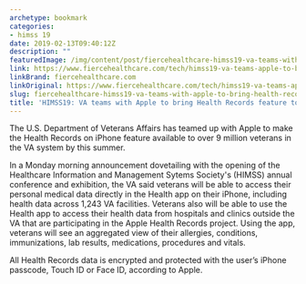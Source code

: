 ```yaml
---
archetype: bookmark
categories:
- himss 19
date: 2019-02-13T09:40:12Z
description: ""
featuredImage: /img/content/post/fiercehealthcare-himss19-va-teams-with-apple-to-bring-health-records-feature-to-veterans.jpg
link: https://www.fiercehealthcare.com/tech/himss19-va-teams-apple-to-bring-health-records-feature-to-veterans
linkBrand: fiercehealthcare.com
linkOriginal: https://www.fiercehealthcare.com/tech/himss19-va-teams-apple-to-bring-health-records-feature-to-veterans
slug: fiercehealthcare-himss19-va-teams-with-apple-to-bring-health-records-feature-to-veterans
title: 'HIMSS19: VA teams with Apple to bring Health Records feature to veterans'
---
```

The U.S. Department of Veterans Affairs has teamed up with Apple to make the Health Records on iPhone feature available to over 9 million veterans in the VA system by this summer.

In a Monday morning announcement dovetailing with the opening of the Healthcare Information and Management Sytems Society's (HIMSS) annual conference and exhibition, the VA said veterans will be able to access their personal medical data directly in the Health app on their iPhone, including health data across 1,243 VA facilities. Veterans also will be able to use the Health app to access their health data from hospitals and clinics outside the VA that are participating in the Apple Health Records project. Using the app, veterans will see an aggregated view of their allergies, conditions, immunizations, lab results, medications, procedures and vitals.

All Health Records data is encrypted and protected with the user’s iPhone passcode, Touch ID or Face ID, according to Apple.

